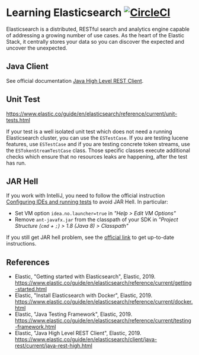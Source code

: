 # Learning Elasticsearch [![CircleCI](https://circleci.com/gh/mincong-h/learning-elasticsearch.svg?style=svg)](https://circleci.com/gh/mincong-h/learning-elasticsearch)

Elasticsearch is a distributed, RESTful search and analytics engine capable of
addressing a growing number of use cases. As the heart of the Elastic Stack,
it centrally stores your data so you can discover the expected and uncover the
unexpected.

## Java Client

See official documentation [Java High Level REST Client](https://www.elastic.co/guide/en/elasticsearch/client/java-rest/current/java-rest-high.html).

## Unit Test

<https://www.elastic.co/guide/en/elasticsearch/reference/current/unit-tests.html>

If your test is a well isolated unit test which does not need a running
Elasticsearch cluster, you can use the `ESTestCase`. If you are testing lucene
features, use `ESTestCase` and if you are testing concrete token streams, use
the `ESTokenStreamTestCase` class. Those specific classes execute additional
checks which ensure that no resources leaks are happening, after the test has
run.

## JAR Hell

If you work with IntelliJ, you need to follow the official instruction [Configuring
IDEs and running tests][jar-hell]
to avoid JAR Hell. In particular:

- Set VM option `idea.no.launcher=true` in _"Help > Edit VM Options"_
- Remove `ant-javafx.jar` from the classpath of your SDK in _"Project Structure (`cmd` + `;`) > 1.8 (Java 8) > Classpath"_

If you still get JAR hell problem, see the [official link][jar-hell] to get up-to-date
instructions.

[jar-hell]: https://github.com/elastic/elasticsearch/blob/master/CONTRIBUTING.md#configuring-ides-and-running-tests

## References

- Elastic, "Getting started with Elasticsearch", Elastic, 2019.
  <https://www.elastic.co/guide/en/elasticsearch/reference/current/getting-started.html>
- Elastic, "Install Elasticsearch with Docker", Elastic, 2019.
  <https://www.elastic.co/guide/en/elasticsearch/reference/current/docker.html>
- Elastic, "Java Testing Framework", Elastic, 2019.
  <https://www.elastic.co/guide/en/elasticsearch/reference/current/testing-framework.html>
- Elastic, "Java High Level REST Client", Elastic, 2019.
  <https://www.elastic.co/guide/en/elasticsearch/client/java-rest/current/java-rest-high.html>
